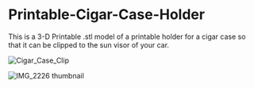 # Printable-Cigar-Case-Holder
This is a 3-D Printable .stl model of a printable holder for a cigar case so that it can be clipped to the sun visor of your car.

![Cigar_Case_Clip](https://github.com/nicolas-sidebottom/Printable-Cigar-Case-Holder/assets/81268057/d2bfac4d-c91a-4645-8480-b7d2fea6b297)

![IMG_2226 thumbnail](https://github.com/nicolas-sidebottom/Printable-Cigar-Case-Holder/assets/81268057/2c31b2e6-8e0c-4d1e-9fab-38f25670354b)
